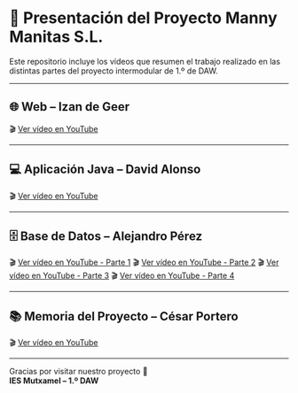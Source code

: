 # 🎥 Presentación del Proyecto Manny Manitas S.L.

Este repositorio incluye los vídeos que resumen el trabajo realizado en las distintas partes del proyecto intermodular de 1.º de DAW.

---

## 🌐 Web – Izan de Geer  
🎬 [Ver vídeo en YouTube](https://youtu.be/SmZPNeESg-c)

---

## 💻 Aplicación Java – David Alonso  
🎬 [Ver vídeo en YouTube](https://youtu.be/C50qxl8uqE8)

---

## 🗄️ Base de Datos – Alejandro Pérez 
🎬 [Ver vídeo en YouTube - Parte 1](https://youtu.be/xf3HZOUhuWc)
🎬 [Ver vídeo en YouTube - Parte 2](https://youtu.be/HRTVWXxF2oI)
🎬 [Ver vídeo en YouTube - Parte 3](https://youtu.be/GbKPzcknkxc)
🎬 [Ver vídeo en YouTube - Parte 4](https://youtu.be/MuYF2tcm-bI)

---

## 📚 Memoria del Proyecto – César Portero  
🎬 [Ver vídeo en YouTube](https://youtu.be/zPKmr0uK3_8)

---

Gracias por visitar nuestro proyecto 🙌  
**IES Mutxamel – 1.º DAW**
